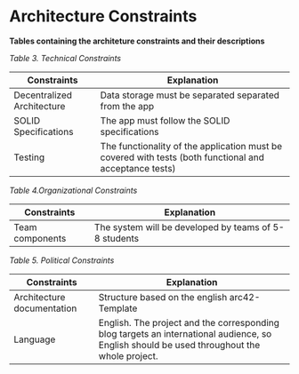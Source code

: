 Architecture Constraints
========================

**Tables containing the architeture constraints and their descriptions**

_Table 3. Technical Constraints_

| Constraints                 | Explanation                                                 |
|-----------------------------|-------------------------------------------------------------|
| Decentralized Architecture | Data storage must be separated separated from the app       |
| SOLID Specifications        | The app must follow the SOLID specifications                |
| Testing                     | The functionality of the application must be covered with tests (both functional and acceptance tests) |

_Table 4.Organizational Constraints_

| Constraints     | Explanation                                           |
|-----------------|-------------------------------------------------------|
| Team components | The system will be developed by teams of 5-8 students |

_Table 5. Political Constraints_

| Constraints                | Explanation                                                                                                                                 |
|----------------------------|---------------------------------------------------------------------------------------------------------------------------------------------|
| Architecture documentation | Structure based on the english arc42-Template                                                                                               |
| Language                   | English. The project and the corresponding blog targets an international audience,  so English should be used throughout the whole project. |
